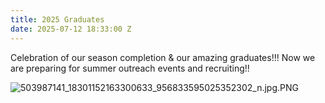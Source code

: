 ```yaml
---
title: 2025 Graduates
date: 2025-07-12 18:33:00 Z
---
```


Celebration of our season completion & our amazing graduates!!! Now we are preparing for summer outreach events and recruiting!!

![503987141_18301152163300633_956833595025352302_n.jpg.PNG](/uploads/503987141_18301152163300633_956833595025352302_n.jpg)
